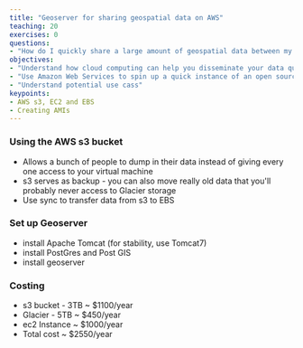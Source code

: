 ```yaml
---
title: "Geoserver for sharing geospatial data on AWS"
teaching: 20
exercises: 0
questions:
- "How do I quickly share a large amount of geospatial data between my collaborators?"
objectives:
- "Understand how cloud computing can help you disseminate your data quickly" 
- "Use Amazon Web Services to spin up a quick instance of an open source server for geospatial data (Geoserver)"
- "Understand potential use cass"
keypoints:
- AWS s3, EC2 and EBS
- Creating AMIs
---
```


### Using the AWS s3 bucket 

* Allows a bunch of people to dump in their data instead of giving every one access to your virtual machine
* s3 serves as backup - you can also move really old data that you'll probably never access to Glacier storage
* Use sync to transfer data from s3 to EBS 

### Set up Geoserver

* install Apache Tomcat (for stability, use Tomcat7)
* install PostGres and Post GIS
* install geoserver

### Costing
* s3 bucket - 3TB ~ $1100/year
* Glacier - 5TB ~ $450/year
* ec2 Instance ~ $1000/year
* Total cost ~ $2550/year




